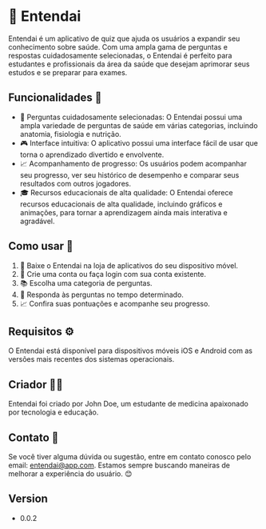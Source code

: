 # 🧠 Entendai

Entendai é um aplicativo de quiz que ajuda os usuários a expandir seu conhecimento sobre saúde. Com uma ampla gama de perguntas e respostas cuidadosamente selecionadas, o Entendai é perfeito para estudantes e profissionais da área da saúde que desejam aprimorar seus estudos e se preparar para exames.

## Funcionalidades 🎉

- 📝 Perguntas cuidadosamente selecionadas: O Entendai possui uma ampla variedade de perguntas de saúde em várias categorias, incluindo anatomia, fisiologia e nutrição.
- 🎮 Interface intuitiva: O aplicativo possui uma interface fácil de usar que torna o aprendizado divertido e envolvente.
- 📈 Acompanhamento de progresso: Os usuários podem acompanhar seu progresso, ver seu histórico de desempenho e comparar seus resultados com outros jogadores.
- 🎓 Recursos educacionais de alta qualidade: O Entendai oferece recursos educacionais de alta qualidade, incluindo gráficos e animações, para tornar a aprendizagem ainda mais interativa e agradável.

## Como usar 🤔

1. 📲 Baixe o Entendai na loja de aplicativos do seu dispositivo móvel.
2. 🔑 Crie uma conta ou faça login com sua conta existente.
3. 📚 Escolha uma categoria de perguntas.
4. 🤔 Responda às perguntas no tempo determinado.
5. 📈 Confira suas pontuações e acompanhe seu progresso.

## Requisitos ⚙️

O Entendai está disponível para dispositivos móveis iOS e Android com as versões mais recentes dos sistemas operacionais.

## Criador 👨‍💻

Entendai foi criado por John Doe, um estudante de medicina apaixonado por tecnologia e educação.

## Contato 📧

Se você tiver alguma dúvida ou sugestão, entre em contato conosco pelo email: entendai@app.com. Estamos sempre buscando maneiras de melhorar a experiência do usuário. 😊

## Version
- 0.0.2
